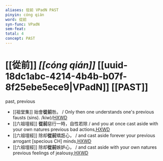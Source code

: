 ```yaml
---
aliases: 從前 VPadN PAST
pinyin: cóng qián
word: 從前
syn-func: VPadN
sem-feat: 
total: 4
concept: PAST 
---
```

# [[從前]] *[[cóng qián]]*  [[uuid-18dc1abc-4214-4b4b-b07f-8f25ebe5ece9|VPadN]] [[PAST]]
past, previous
 - [[祖堂集]] 始會**從前**咎。 / Only then one understands one's previous fausts (sins). /kiw)/[HXWD](https://hxwd.org/textview.html?location=KR6q0002_Yan_003-1138a.18)
 - [[六祖壇經]] **從前**惡行一時，自性若除 / and you at once cast aside with your own natures previous bad actions,[HXWD](https://hxwd.org/textview.html?location=KR6q0082_T_001-0339b.97)
 - [[六祖壇經]] 除却**從前**矯誑心， / and cast aside forever your previous arrogant [specious CH] minds,[HXWD](https://hxwd.org/textview.html?location=KR6q0082_T_001-0339c.3)
 - [[六祖壇經]] 除却**從前**嫉妒心， / and cast aside with your own natures previous feelings of jealousy,[HXWD](https://hxwd.org/textview.html?location=KR6q0082_T_001-0339c.7)